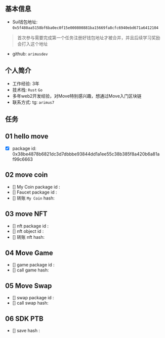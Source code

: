 ## 基本信息
- Sui钱包地址: `0x5f480aa5158bf6ba0ec0f15e000800881ba15669fa8cfc6940ebd671a6412104`
> 首次参与需要完成第一个任务注册好钱包地址才被合并，并且后续学习奖励会打入这个地址
- github: `arimusdev`

## 个人简介
- 工作经验: 3年
- 技术栈: `Rust` `Go`
- 多年web2开发经验，对Move特别感兴趣，想通过Move入门区块链
- 联系方式: tg: `arimus7` 

## 任务

##   01 hello move  
- [x] package id: 0x38be4878b6821dc3d7dbbbe93844dd1a1ee55c38b385f8a420b6a81af99c6663

##   02 move coin
- [] My Coin package id : 
- [] Faucet package id : 
- [] 转账 `My Coin` hash:

##   03 move NFT
- [] nft package id :
- [] nft object id : 
- [] 转账 nft  hash:

##   04 Move Game
- [] game package id :
- [] call game hash:

##   05 Move Swap
- [] swap package id :
- [] call swap hash:

##   06 SDK PTB
- [] save hash :
